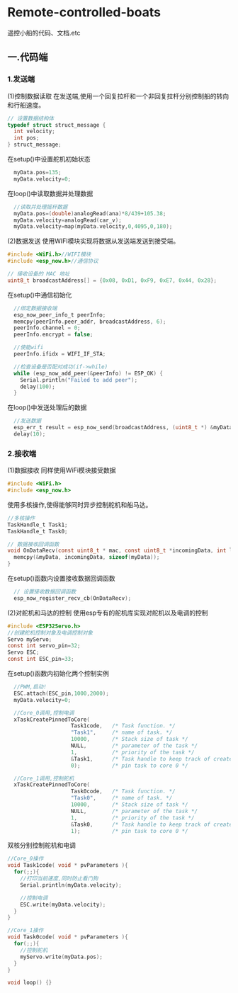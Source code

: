 # Remote-controlled-boats

遥控小船的代码、文档.etc

## 一.代码端

### 1.发送端

(1)控制数据读取
在发送端,使用一个回复拉杆和一个非回复拉杆分别控制船的转向和行船速度。

```c
// 设置数据结构体
typedef struct struct_message {
  int velocity; 
  int pos;
} struct_message;
```

在setup()中设置舵机初始状态

```c
  myData.pos=135;
  myData.velocity=0;
```

在loop()中读取数据并处理数据

```c
  //读取并处理摇杆数据
  myData.pos=(double)analogRead(ana)*8/439+105.38;
  myData.velocity=analogRead(car_v);
  myData.velocity=map(myData.velocity,0,4095,0,180);
```

(2)数据发送
使用WIFI模块实现将数据从发送端发送到接受端。

```c
#include <WiFi.h>//WIFI模块
#include <esp_now.h>//通信协议

// 接收设备的 MAC 地址
uint8_t broadcastAddress[] = {0x08, 0xD1, 0xF9, 0xE7, 0x44, 0x28};
```

在setup()中通信初始化

```c
  //绑定数据接收端
  esp_now_peer_info_t peerInfo;
  memcpy(peerInfo.peer_addr, broadcastAddress, 6);
  peerInfo.channel = 0;
  peerInfo.encrypt = false;

  //使能wifi
  peerInfo.ifidx = WIFI_IF_STA;

  //检查设备是否配对成功(if->while)
  while (esp_now_add_peer(&peerInfo) != ESP_OK) {
    Serial.println("Failed to add peer");
    delay(100);
  }
```

在loop()中发送处理后的数据

```c
  //发送数据
  esp_err_t result = esp_now_send(broadcastAddress, (uint8_t *) &myData, sizeof(myData));
  delay(10);
```

### 2.接收端

(1)数据接收
同样使用WiFi模块接受数据

```c
#include <WiFi.h>
#include <esp_now.h>
```

使用多核操作,使得能够同时异步控制舵机和船马达。

```c
//多核操作
TaskHandle_t Task1;
TaskHandle_t Task0;

// 数据接收回调函数
void OnDataRecv(const uint8_t * mac, const uint8_t *incomingData, int len) {
  memcpy(&myData, incomingData, sizeof(myData));
}
```

在setup()函数内设置接收数据回调函数

```c
  // 设置接收数据回调函数
  esp_now_register_recv_cb(OnDataRecv);
```

(2)对舵机和马达的控制
使用esp专有的舵机库实现对舵机以及电调的控制

```c
#include <ESP32Servo.h>
//创建舵机控制对象及电调控制对象
Servo myServo; 
const int servo_pin=32;
Servo ESC;
const int ESC_pin=33;
```

在setup()函数内初始化两个控制实例

```c
  //PWM,启动!
  ESC.attach(ESC_pin,1000,2000);
  myData.velocity=0;

  //Core_0调用,控制电调
  xTaskCreatePinnedToCore(
                    Task1code,   /* Task function. */
                    "Task1",     /* name of task. */
                    10000,       /* Stack size of task */
                    NULL,        /* parameter of the task */
                    1,           /* priority of the task */
                    &Task1,      /* Task handle to keep track of created task */
                    0);          /* pin task to core 0 */

  //Core_1调用,控制舵机
  xTaskCreatePinnedToCore(
                    Task0code,   /* Task function. */
                    "Task0",     /* name of task. */
                    10000,       /* Stack size of task */
                    NULL,        /* parameter of the task */
                    1,           /* priority of the task */
                    &Task0,      /* Task handle to keep track of created task */
                    1);          /* pin task to core 0 */
```

双核分别控制舵机和电调

```c
//Core_0操作
void Task1code( void * pvParameters ){
  for(;;){
    //打印当前速度,同时防止看门狗
    Serial.println(myData.velocity);

    //控制电调
    ESC.write(myData.velocity);
  }
}

//Core_1操作
void Task0code( void * pvParameters ){
  for(;;){
    //控制舵机
    myServo.write(myData.pos); 
  } 
}

void loop() {}
```